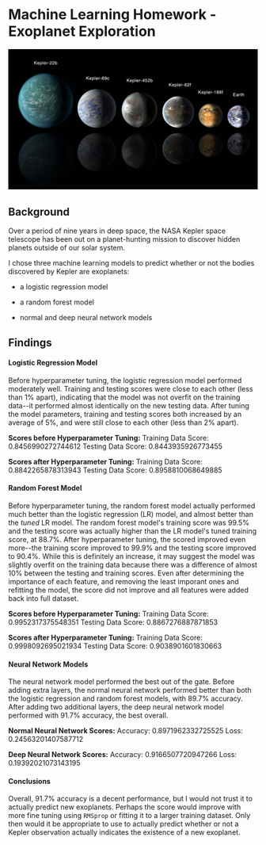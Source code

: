 # Machine Learning Homework - Exoplanet Exploration

![exoplanets.jpg](exoplanets.jpg)

## Background

Over a period of nine years in deep space, the NASA Kepler space telescope has been out on a planet-hunting mission to discover hidden planets outside of our solar system.

I chose three machine learning models to predict whether or not the bodies discovered by Kepler are exoplanets:

* a logistic regression model

* a random forest model

* normal and deep neural network models

## Findings

#### Logistic Regression Model

Before hyperparameter tuning, the logistic regression model performed moderately well. Training and testing scores were close to each other (less than 1% apart), indicating that the model was not overfit on the training data--it performed almost identically on the new testing data. After tuning the model parameters, training and testing scores both increased by an average of 5%, and were still close to each other (less than 2% apart).

**Scores before Hyperparameter Tuning:** 
Training Data Score: 0.8456990272744612
Testing Data Score: 0.8443935926773455

**Scores after Hyperparameter Tuning:**
Training Data Score: 0.8842265878313943
Testing Data Score: 0.8958810068649885

#### Random Forest Model

Before hyperparameter tuning, the random forest model actually performed much better than the logistic regression (LR) model, and almost better than the *tuned* LR model. The random forest model's training score was 99.5% and the testing score was actually higher than the LR model's tuned training score, at 88.7%. After hyperparameter tuning, the scored improved even more--the training score improved to 99.9% and the testing score improved to 90.4%. While this is definitely an increase, it may suggest the model was slightly overfit on the training data because there was a difference of almost 10% between the testing and training scores. Even after determining the importance of each feature, and removing the least imporant ones and refitting the model, the score did not improve and all features were added back into full dataset.

**Scores before Hyperparameter Tuning:**
Training Data Score: 0.9952317375548351
Testing Data Score: 0.8867276887871853

**Scores after Hyperparameter Tuning:**
Training Data Score: 0.9998092695021934
Testing Data Score: 0.9038901601830663

#### Neural Network Models

The neural network model performed the best out of the gate. Before adding extra layers, the normal neural network performed better than both the logistic regression and random forest models, with 89.7% accuracy. After adding two additional layers, the deep neural network model performed with 91.7% accuracy, the best overall.

**Normal Neural Network Scores:**
Accuracy: 0.8971962332725525
Loss: 0.24563201407587712

**Deep Neural Network Scores:**
Accuracy: 0.9166507720947266
Loss: 0.19392021073143195

#### Conclusions

Overall, 91.7% accuracy is a decent performance, but I would not trust it to actually predict new exoplanets. Perhaps the score would improve with more fine tuning using `RMSprop` or fitting it to a larger training dataset. Only then would it be appropriate to use to actually predict whether or not a Kepler observation actually indicates the existence of a new exoplanet.
